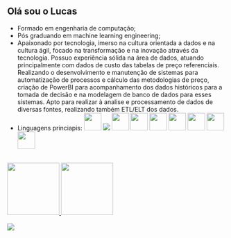 ## Olá sou o Lucas
 - Formado em engenharia de computação;
 - Pós graduando em machine learning engineering;
 - Apaixonado por tecnologia, imerso na cultura orientada a dados e na cultura ágil, focado na transformação e na inovação através da tecnologia. Possuo experiência sólida na área de dados, atuando principalmente com dados de custo das tabelas de preço referenciais. Realizando o desenvolvimento e manutenção de sistemas para automatização de processos e cálculo das metodologias de preço, criação de PowerBI para acompanhamento dos dados históricos para a tomada de decisão e na modelagem de banco de dados para esses sistemas. Apto para realizar à analise e processamento de dados de diversas fontes, realizando também ETL/ELT dos dados. 
- Linguagens princiapis:
<img src="https://cdn.jsdelivr.net/gh/devicons/devicon@latest/icons/rstudio/rstudio-original.svg" height="40" width="40" />  <img src="https://cdn.jsdelivr.net/gh/devicons/devicon@latest/icons/python/python-original.svg" /> <img src="https://cdn.jsdelivr.net/gh/devicons/devicon@latest/icons/rust/rust-original.svg" height="40" width="40" />
<img src="https://cdn.jsdelivr.net/gh/devicons/devicon@latest/icons/csharp/csharp-original.svg" height="40" width="40" /> <img src="https://cdn.jsdelivr.net/gh/devicons/devicon@latest/icons/typescript/typescript-original.svg" height="40" width="40" />
<img src="https://cdn.jsdelivr.net/gh/devicons/devicon@latest/icons/npm/npm-original-wordmark.svg" height="40" width="40" /> <img src="https://cdn.jsdelivr.net/gh/devicons/devicon@latest/icons/flask/flask-original.svg" height="40" width="40" />
<img src="https://cdn.jsdelivr.net/gh/devicons/devicon@latest/icons/djangorest/djangorest-original.svg" height="40" width="40" /> <img src="https://cdn.jsdelivr.net/gh/devicons/devicon@latest/icons/postgresql/postgresql-original.svg" height="40" width="40" />
##
<div>
	<a href="https://github.com/lucas-lcm">
	<img height="120cm" src="https://github-readme-stats.vercel.app/api/top-langs/?username=lucas-lcm&theme=tokyonight&layout=compact"/> 
	<img height="120cm" src="https://github-readme-stats.vercel.app/api?username=lucas-lcm&theme=tokyonight&hide=prs,issues"/>
</div>
<br>
<a href="https://www.linkedin.com/in/lucascmenezes/" alt="linkedin" target="_blank"><img src="https://img.shields.io/badge/LinkedIn-%230077B5.svg?&style=flat-square&logo=linkedin&logoColor=white"></a>
